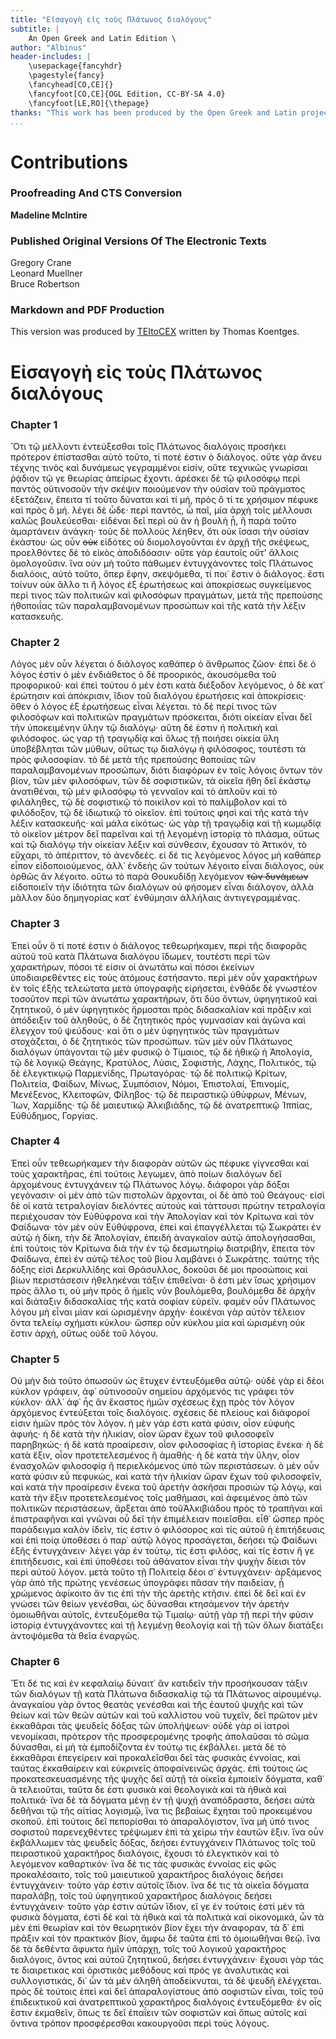 ```yaml
---
title: "Εἰσαγογὴ εἰς τοὺς Πλάτωνος διαλόγους"
subtitle: |
	An Open Greek and Latin Edition \ 
author: "Albinus"
header-includes: | 
	\usepackage{fancyhdr}
	\pagestyle{fancy}
	\fancyhead[CO,CE]{}
	\fancyfoot[CO,CE]{OGL Edition, CC-BY-SA 4.0}
	\fancyfoot[LE,RO]{\thepage}
thanks: "This work has been produced by the Open Greek and Latin project through the help of volunteers. See contributions for details."
...
```


# Contributions

### Proofreading And CTS Conversion

**Madeline McIntire**  

### Published Original Versions Of The Electronic Texts

Gregory Crane  
Leonard Muellner  
Bruce Robertson  
  
### Markdown and PDF Production

This version was produced by [TEItoCEX](https://github.com/ThomasK81/TEItoCEX) written by Thomas Koentges.

# Εἰσαγογὴ εἰς τοὺς Πλάτωνος διαλόγους

### Chapter 1

<p><pb facs="platonisdialogi06plat_0193"/>Ὅτι τῷ μέλλοντι ἐντεύξεσθαι τοῖς Πλάτωνος
            διαλόγοις προσήκει πρότερον ἐπίστασθαι αὐτὸ τοῦτο, τί ποτέ ἐστιν ὁ διάλογος. οὔτε γὰρ
            ἄνευ τέχνης τινὸς καὶ δυνάμεως γεγραμμένοι εἰσίν, οὔτε τεχνικῶς γνωρίσαι ῥᾴδιον τῷ γε
            θεωρίας ἀπείρως ἔχοντι. ἀρέσκει δὲ τῷ φιλοσόφῳ περὶ παντὸς οὑτινοσοῦν τὴν σκέψιν
            ποιούμενον τὴν οὐσίαν τοῦ πράγματος ἐξετάζειν, ἔπειτα τί τοῦτο δύναται καὶ τί μή, πρὸς ὅ
            τί τε χρήσιμον πέφυκε καὶ πρὸς ὃ μή. λέγει δὲ ὧδε· περὶ παντός, ὦ παῖ, μία ἀρχὴ τοῖς
            μέλλουσι καλῶς βουλεύεσθαι· εἰδέναι δεῖ περὶ οὐ ἂν ἡ βουλὴ ᾖ, ἢ παρὰ τοῦτο ἁμαρτάνειν
            ἀνάγκη· τοὺς δὲ πολλοὺς λέηθεν, ὅτι οὐκ ἴσασι τὴν οὐσίαν ἑκάστου· ὡς οὖν <del>οὐκ</del> εἰδότες
            οὐ διομολογοῦνται ἐν ἀρχῇ τῆς σκέψεως, προελθόντες δὲ τὸ εἰκὸς ἀποδιδόασιν· οὔτε γὰρ
            ἑαυτοῖς οὔτʼ ἄλλοις ὁμολογοῦσιν. ἵνα οὐν μὴ τοῦτο πάθωμεν ἐντυγχάνοντες τοῖς Πλάτωνος
            διαλόοις, αὐτὸ τοῦτο, ὅπερ ἔφην, σκεψόμεθα, τί ποι᾽ ἔστιν ὁ διάλογος. ἔστι τοίνυν οὐκ
            ἄλλο τι ἢ λόγος ἐξ ἐρωτήσεως καὶ ἀποκρίσεως συγκείμενος περί τινος τῶν πολιτικῶν καὶ
            φιλοσόφων πραγμάτων, μετὰ τῆς πρεπούσης ἠθοποιΐας τῶν παραλαμβανομένων προσώπων καὶ τῆς
            κατὰ τὴν λέξιν κατασκευῆς. </p>


### Chapter 2

<p>Λόγος μὲν οὖν λέγεται ὁ διάλογος καθάπερ ὁ ἄνθρωπος ζῶον· ἐπεὶ δὲ ὁ λόγος ἐστὶν ὁ
            μὲν ἐνδιάθετος ὁ δὲ προορικός, ἀκουσόμεθα τοῦ προφορικοῦ· καὶ ἐπεὶ τούτου ὁ μέν ἐστι
            κατὰ διέξοδον λεγόμενος, ὁ δὲ κατ᾽ ἐρώτησιν καὶ ἀπόκρισιν, ἴδιον τοῦ διαλόγου ἐρωτήσεις
            καὶ ἀποκρίσεις· ὅθεν ὁ λόγος ἐξ ἐρωτήσεως εἶναι λέγεται. τὸ δὲ περί τινος τῶν φιλοσόφων
            καὶ πολιτικῶν πραγμάτων πρόσκειται, διότι οἰκείαν εἶναι δεῖ τὴν ὑποκειμένην ὕλην τῷ
            διαλόγῳ· αὕτη δέ ἐστιν ἡ πολιτικὴ καὶ φιλόσοφος. ὡς γαρ τῇ τραγῳδίᾳ καὶ ὅλως τῇ ποιήσει
            οἰκεία <pb facs="platonisdialogi06plat_0194"/>ὕλη ὑποβέβληται τῶν μύθων, οὕτως τῳ
            διαλόγῳ ἡ φιλόσοφος, τουτέστι τὰ πρὸς φιλοσοφίαν. τὸ δὲ μετὰ τῆς πρεπούσης θοποιίας τῶν
            παραλαμβανομένων προσώπων, <add>διότι</add> διαφόρων ἐν τοῖς λόγοις ὄντων τὸν βίον, τῶν μὲν
            φιλοσόφων, τῶν δὲ σοφιστικῶν, τὰ οἰκεῖα ἤθη δεῖ ἑκάστῳ ἀνατιθέναι, τῷ μὲν φιλοσόφῳ τὸ
            γενναῖον καὶ τὸ ἁπλοῦν καὶ τὸ φιλάληθες, τῷ δὲ σοφιστικῷ τὸ ποικίλον καὶ τὸ παλίμβολον
            καὶ τὸ φιλόδοξον, τῷ δὲ ἰδιωτικῷ τὸ οἰκεῖον. ἐπὶ τούτοις φησὶ καὶ τῆς κατὰ τὴν λέξιν
            κατασκευῆς· καὶ μάλα εἰκότως· ὡς γὰρ τῇ τραγῳδίᾳ καὶ τῇ κωμῳδίᾳ τὸ οἰκεῖον μέτρον δεῖ
            παρεῖναι καὶ τῇ λεγομένῃ ἱστορίᾳ τὸ πλάσμα, οὕτως καὶ τῷ διαλόγῳ τὴν οἰκείαν λέξιν καὶ
            σύνθεσιν, ἔχουσαν τὸ Ἀττικόν, τὸ εὔχαρι, τὸ ἀπέριττον, τὸ ἀνενδεές. εἰ δέ τις λεγόμενος
            λόγος μὴ καθάπερ εἶπον εἰδοποιούμενος, ἀλλ᾽ ἐνδεὴς ὤν τούτων λέγοιτο εἶναι διάλογος, οὐκ
            ὀρθῶς ἂν λέγοιτο. οὕτω τὸ παρὰ Θουκυδίδῃ λεγόμενον <del>τῶν δυνάμεων</del> εἰδοποιεῖν τὴν
            ἰδιότητα τῶν διαλόγων οὐ φήσομεν εἶναι διάλογον, ἀλλὰ μᾶλλον δύο δημηγορίας κατ᾽
            ἐνθύμησιν ἀλλήλαις ἀντιγεγραμμένας. </p>


### Chapter 3

<p>Ἐπεὶ οὖν ὅ τί ποτέ ἐστιν ὁ διάλογος τεθεωρήκαμεν, περὶ τῆς διαφορᾶς αὐτοῦ τοῦ κατὰ
            Πλάτωνα διαλόγου ἴδωμεν, τουτέστι περὶ τῶν χαρακτήρων, πόσοι τέ εἰσιν οἱ ἀνωτάτω καὶ
            πόσοι ἐκείνων ὑποδιαιρεθέντες εἰς τοὺς ἀτόμους ἐστήσαντο. περὶ μὲν οὖν χαρακτήρων ἐν
            τοῖς ἑξῆς τελεώτατα μετὰ ὑπογραφῆς εἰρήσεται, ἐνθάδε δὲ γνωστέον τοσοῦτον περὶ τῶν
            ἀνωτάτω χαρακτήρων, ὅτι δύο ὄντων, ὑφηγητικοῦ καὶ ζητητικοῦ, ὁ μὲν ὑφηγητικὸς ἥρμοσται
            πρὸς διδασκαλίαν καὶ πρᾶξιν καὶ ἀπόδειξιν τοῦ ἀληθοῦς, ὁ δὲ ζητητικὸς πρὸς γυμνασίαν καὶ
            ἀγῶνα καὶ ἔλεγχον τοῦ ψεύδους· καὶ ὅτι ο μὲν ὑφηγητικὸς τῶν πραγμάτων στοχάζεται, ὁ δὲ
            ζητητικὸς τῶν προσώπων. τῶν μὲν οὖν Πλάτωνος διαλόγων ὑπάγονται τῷ μὲν φυσικῷ ὁ Τίμαιος,
            τῷ δὲ ἠθικῷ ἡ Ἀπολογία, τῷ δὲ λογικῷ Θεάγης, Κρατύλος, Λύσις, Σοφιστής, Λάχης,
            Πολιτικός, τῷ δὲ ἐλεγκτικῳῷ Παρμενίδης, Πρωταγόρας· τῷ δὲ πολιτικῷ Κρίτων, Πολιτεία,
            Φαίδων, Μίνως, Συμπόσιον, Νόμοι, Ἐπιστολαί, Ἐπινομίς, Μενέξενος, Κλειτοφῶν, Φίληβος· τῷ
            δὲ πειραστικῷ ὐθύφρων, Μένων, Ἴων, Χαρμίδης· τῷ δὲ μαιευτικῷ Ἀλκιβιάδης, τῷ δὲ
            ἀνατρεπτικῷ Ἱππίας, Εὐθύδημος, Γοργίας. <pb facs="platonisdialogi06plat_0195"/></p>


### Chapter 4

<p>Ἐπεὶ οὖν τεθεωρήκαμεν τὴν διαφορὰν αὐτῶν ὡς πέφυκε γίγνεσθαι καὶ τοὺς χαρακτῆρας,
            ἐπὶ τούτοις λεγωμεν, ἀπὸ ποίων διαλόγων δεῖ ἀρχομένους ἐντυγχάνειν τῷ Πλάτωνος λόγῳ.
            διάφοροι γὰρ δόξαι γεγόνασιν· οἱ μὲν ἀπὸ τῶν πιστολῶν ἄρχονται, οἱ δὲ ἀπὸ τοῦ Θεάγους·
            εἰσὶ δὲ οἱ κατὰ τετραλογίαν διελόντες αὐτοὺς καὶ τάττουσι πρώτην τετραλογία περιέχουσαν
            τὸν Εὐθύφρονα καὶ τὴν Ἀπολογίαν καὶ τὸν Κρίτωνα καὶ τὸν Φαίδωνα· τὸν μὲν οὐν Εὐθύφρονα,
            ἐπεὶ καὶ ἐπαγγέλλεται τῷ Σωκράτει ἐν αὐτῷ ἡ δίκη, τὴν δὲ Ἀπολογίαν, ἐπειδὴ ἀναγκαῖον
            αὐτῷ ἀπολογήσασθαι, ἐπὶ τούτοις τὸν Κρίτωνα διὰ τὴν ἐν τῷ δεσμωτηρίῳ διατριβήν, ἔπειτα
            τὸν Φαίδωνα, ἐπεὶ ἐν αὐτῷ τέλος τοῦ βίου λαμβάνει ὁ Σωκράτης. ταύτης τῆς δόξης εἰσὶ
            Δερκυλλίδης καὶ Θράσυλλος, δοκοῦσι δέ μοι προσώποις καὶ βίων περιστάσεσιν ἠθεληκέναι
            τάξιν ἐπιθεῖναι· ὅ ἐστι μὲν ἴσως χρήσιμον πρὸς ἄλλο τι, οὐ μὴν πρὸς ὃ ἡμεῖς νῦν
            βουλόμεθα, βουλόμεθα δὲ ἀρχὴν καὶ διάταξιν διδασκαλίας τῆς κατὰ σοφίαν εὑρεῖν. φαμὲν οὖν
            Πλάτωνος λόγου μὴ εἶναι μίαν καὶ ὡρισμένην ἀρχήν· ἐοικέναι γὰρ αὐτὸν τέλειον ὄντα τελείῳ
            σχήματι κύκλου· ὥσπερ οὖν κύκλου μία καὶ ὡρισμένη οὐκ ἔστιν ἀρχή, οὕτως οὐδὲ τοῦ λόγου.
          </p>


### Chapter 5

<p>Οὐ μὴν διὰ τοῦτο ὁπωσοῦν ὡς ἔτυχεν ἐντευξόμεθα αὐτῷ· οὐδὲ γὰρ εἰ δέοι κύκλον
            γράφειν, ἀφ᾽ οὑτινοσοῦν σημείου ἀρχόμενός τις γράφει τὸν κύκλον· ἀλλ᾽ ἀφ᾽ ἧς ἂν ἕκαστος
            ἡμῶν σχέσεως ἔχῃ πρὸς τὸν λόγον ἀρχόμενος ἐντεύξεται τοῖς διαλόγοις. σχέσεις δὲ πλείους
            καὶ διάφοροί εἰσιν ἡμῶν πρὸς τὸν λόγον. ἡ μὲν γάρ ἐστι κατὰ φύσιν, οἷον εὐφυὴς ἀφυής· ἡ
            δὲ κατὰ τὴν ἡλικίαν, οἷον ὥραν ἔχων τοῦ φιλοσοφεῖν παρηβηκώς· ἡ δὲ κατὰ προαίρεσιν, οἷον
            φιλοσοφίας ἢ ἱστορίας ἕνεκα· ἡ δὲ κατὰ ἕξιν, οἷον προτετελεσμένος ἢ ἀμαθής· ἡ δὲ κατὰ
            τὴν ὕλην, οἷον ἐνασχολῶν φιλοσοφίᾳ ἢ περιελκόμενος ὑπὸ τῶν περιστάσεων. ὁ μὲν οὖν κατὰ
            φύσιν εὖ πεφυκώς, καὶ κατὰ τὴν ἡλικίαν ὥραν ἔχων τοῦ φιλοσοφεῖν, καὶ κατὰ τὴν προαίρεσιν
            ἕνεκα τοῦ ἀρετὴν ἀσκῆσαι προσιὼν τῷ λόγῳ, καὶ κατὰ τὴν ἕξιν προτετελεσμένος τοῖς
            μαθήμασι, καὶ ἀφειμένος ἀπὸ τῶν πολιτικῶν περιστάσεων, ἄρξεται ἀπὸ τοῦἈλκιβιάδου πρὸς τὸ
            τραπῆναι καὶ ἐπιστραφῆναι καὶ γνῶναι οὗ δεῖ τὴν ἐπιμέλειαν ποιεῖσθαι. <add>εἶθ᾽</add> ὥσπερ πρὸς
            παράδειγμα καλὸν <pb facs="platonisdialogi06plat_0196"/>ἰδεῖν, τίς ἐστιν ὁ φιλόσορος καὶ
            τίς αὐτοῦ ἡ ἐπιτήδευσις καὶ ἐπὶ ποίᾳ ὑποθέσει ὁ παρ᾽ αὐτῷ λόγος προσάγεται, δεήσει τῷ
            Φαίδωνι ἑξῆς ἐντυγχάνειν· λέγει γὰρ ἐν τούτῳ, τίς ἐστι φιλόσς, καὶ τίς ἐστιν ἥ γε
            ἐπιτήδευσις, καὶ ἐπὶ ὑποθέσει τοῦ ἀθάνατον εἶναι τὴν ψυχὴν δίεισι τὸν περὶ αὐτοῦ λόγον.
            μετὰ τοῦτο τῇ Πολιτείᾳ δέοι σ᾽ ἐντυγχάνειν· ἀρξάμενος γὰρ ἀπὸ τῆς πρώτης γενέσεως
            ὑπογράφει πᾶσαν τὴν παιδείαν, ᾗ χρώμενος ἀφίκοιτο ἄν τις ἐπὶ τὴν τῆς ἀρετῆς κτῆσιν. ἐπεὶ
            δὲ δεῖ καὶ ἐν γνώσει τῶν θείων γενέσθαι, ὡς δύνασθαι κτησάμενον τὴν ἀρετὴν ὁμοιωθῆναι
            αὐτοῖς, ἐντευξόμεθα τῷ Τιμαίῳ· αὐτῇ γὰρ τῇ περὶ τὴν φύσιν ἱστορίᾳ ἐντυγχάνοντες καὶ τῇ
            λεγμένῃ θεολογίᾳ καὶ τῇ τῶν ὅλων διατάξει ἀντοψόμεθα τὰ θεῖα ἐναργῶς. </p>


### Chapter 6

<p>Ἔτι δέ τις καὶ ἐν κεφαλαίῳ δύναιτ᾽ ἂν κατιδεῖν τὴν προσήκουσαν τάξιν τῶν διαλόγων
            τῇ κατὰ Πλάτωνα διδασκαλίᾳ τῷ τὰ Πλάτωνος αἱρουμένῳ. ἀναγκαίου γὰρ ὄντος θεατὰς γενέσθαι
            καὶ τῆς ἑαυτοῦ ψυχῆς καὶ τῶν θείων καὶ τῶν θεῶν αὐτῶν καὶ τοῦ καλλίστου νοῦ τυχεῖν, δεῖ
            πρῶτον μὲν ἐκκαθᾶραι τὰς ψευδεῖς δόξας τῶν ὑπολήψεων· οὐδὲ γὰρ οἱ ἰατροὶ νενομίκασι,
            πρότερον τῆς προσφερομένης τροφῆς ἀπολαῦσαι τὸ σῶμα δύνασθαι, εἰ μὴ τὰ ἐμποδίζοντα ἐν
            τούτῳ τις ἐκβάλλει. μετὰ δὲ τὸ ἐκκαθᾶραι ἐπεγείρειν καὶ προκαλεῖσθαι δεῖ τὰς φυσικὰς
            ἐννοίας, καὶ ταύτας ἐκκαθαίρειν καὶ εὐκρινεῖς άποφαίνεινῶς ἀρχάς. ἐπὶ τούτοις ὡς
            προκατεσκευασμένης τῆς ψυχῆς δεῖ αὐτῇ τὰ οἰκεῖα ἐμποιεῖν δόγματα, καθ᾽ ἃ τελειοῦται,
            ταῦτα δε ἐστι φυσικὰ καὶ θεολογικὰ καὶ τὰ ἠθικὰ καὶ πολιτικά· ἵνα <add>δὲ</add> τὰ δόγματα μένῃ
            ἐν τῇ ψυχῇ ἀναπόδραστα, δεήσει αὐτὰ δεθῆναι τῷ τῆς αἰτίας λογισμῷ, ἵνα τις βεβαίως
            ἔχηται τοῦ προκειμένου σκοποῦ. ἐπὶ τούτοις δεῖ πεπορίσθαι τὸ ἀπαραλόγιστον, ἵνα μὴ ὑπό
            τινος σοφιστοῦ παρενεχθέντες τρέψωμεν ἐπὶ τὰ χείρω τὴν ἑαυτῶν ἕξιν. ἵνα οὖν ἐκβάλλωμεν
            τὰς ψευδεῖς δόξας, δεήσει ἐντυγχάνειν Πλάτωνος τοῖς τοῦ πειραστικοῦ χαρακτῆρος
            διαλόγοις, ἔχουσι τὸ ἐλεγκτικὸν καὶ τὸ λεγόμενον καθαρτικόν· ἵνα δέ τις τὰς φυσικὰς
            ἐννοίας εἰς φῶς προκαλέσαιτο, τοῖς τοῦ μαιευτικοῦ χαρακτῆρος διαλόγοις δεήσει
            ἐντυγχάνειν· τοῦτο γάρ ἐστιν αὐτοῖς ἴδιον. ἵνα δέ τις τὰ οἰκεῖα δόγματα παραλάβῃ, τοῖς
            τοῦ ὑφηγητικοῦ χαρακτῆρος διαλόγοις δεήσει ἐντυγχάνειν· τοῦτο γάρ ἐστιν αὐτῶν ἴδιον, εἴ
            γε ἐν <pb facs="platonisdialogi06plat_0197"/>τούτοις ἐστὶ μὲν τὰ φυσικὰ δόγματα, ἐστὶ δὲ
            καὶ τὰ ἠθικὰ καὶ τὰ πολιτικὰ καὶ οἰκονομικά, ὧν τὰ μὲν ἐπὶ θεωρίαν καὶ τὸν θεωρητικὸν
            βίον ἔχει τὴν ἀναφοραν, τὰ δ᾽ ἐπὶ πρᾶξιν καὶ τὸν πρακτικὸν βίον, ἄμφω δὲ ταῦτα ἐπὶ τὸ
            ὁμοιωθῆναι θεῷ. ἵνα δὲ τὰ δεθέντα ἄφυκτα ἡμῖν ὑπάρχῃ, τοῖς τοῦ λογικοῦ χαρακτῆρος
            διαλόγοις, ὄντος καὶ αὐτοῦ ζητητικοῦ, δεήσει ἐντυγχάνειν· ἔχουσι γὰρ τάς τε διαιρετικας
            καὶ ὁριστικὰς μεθόδους καὶ πρός γε ἀναλυτικὰς καὶ συλλογιστικάς, δι᾽ ὧν τὰ μὲν ἀληθῆ
            ἀποδείκνυται, τὰ δὲ ψευδῆ ἐλέγχεται. πρὸς δὲ τούτοις ἐπεὶ καὶ δεῖ ἀπαραλογίστους ἀπὸ
            σοφιστῶν εἶναι, τοῖς τοῦ ἐπιδεικτικοῦ καὶ ἀνατρεπτικοῦ χαρακτῆρος διαλόγοις ἐντευξόμεθα·
            ἐν οἷς ἔστιν ἐκμαθεῖν, ὅπως τε δεῖ ἐπαΐειν τῶν σοφιστῶν καὶ ὅπως αὐτοῖς καὶ ὅντινα
            τρόπον προσφέρεσθαι κακουργοῦσι περὶ τοὺς λόγους. <pb facs="platonisdialogi06plat_0198"
            /></p>

